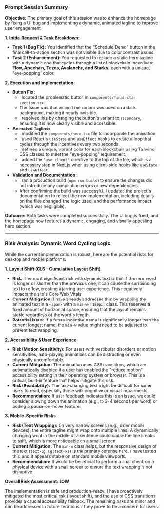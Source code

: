 ### **Prompt Session Summary**

**Objective:** The primary goal of this session was to enhance the homepage by fixing a UI bug and implementing a dynamic, animated tagline to improve user engagement.

**1. Initial Request & Task Breakdown:**
- **Task 1 (Bug Fix):** You identified that the "Schedule Demo" button in the final call-to-action section was not visible due to color contrast issues.
- **Task 2 (Enhancement):** You requested to replace a static hero tagline with a dynamic one that cycles through a list of blockchain incentives: **Flow, Apechain, Tezos, Avalanche, and Stacks**, each with a unique, "eye-popping" color.

**2. Execution and Implementation:**
- **Button Fix:**
  - I located the problematic button in `components/final-cta-section.tsx`.
  - The issue was that an `outline` variant was used on a dark background, making it nearly invisible.
  - I resolved this by changing the button's variant to `secondary`, ensuring it is now clearly visible and accessible.
- **Animated Tagline:**
  - I modified the `components/hero.tsx` file to incorporate the animation.
  - I used React's `useState` and `useEffect` hooks to create a loop that cycles through the incentives every two seconds.
  - I defined a unique, vibrant color for each blockchain using Tailwind CSS classes to meet the "eye-popping" requirement.
  - I added the `"use client"` directive to the top of the file, which is a necessary step in Next.js when using client-side hooks like `useState` and `useEffect`.
- **Validation and Documentation:**
  - I ran a production build (`npm run build`) to ensure the changes did not introduce any compilation errors or new dependencies.
  - After confirming the build was successful, I updated the project's documentation to reflect the new implementation, including details on the files changed, the logic used, and the performance impact (which was negligible).

**Outcome:** Both tasks were completed successfully. The UI bug is fixed, and the homepage now features a dynamic, engaging, and visually appealing hero section.

---

### **Risk Analysis: Dynamic Word Cycling Logic**

While the current implementation is robust, here are the potential risks for desktop and mobile platforms:

**1. Layout Shift (CLS - Cumulative Layout Shift)**
- **Risk:** The most significant risk with dynamic text is that if the new word is longer or shorter than the previous one, it can cause the surrounding text to reflow, creating a jarring user experience. This negatively impacts the site's Core Web Vitals.
- **Current Mitigation:** I have already addressed this by wrapping the animated text in a `<span>` with a `min-w-[180px]` class. This reserves a fixed amount of horizontal space, ensuring that the layout remains stable regardless of the word's length.
- **Potential Issue:** If a future incentive name is significantly longer than the current longest name, the `min-w` value might need to be adjusted to prevent text wrapping.

**2. Accessibility & User Experience**
- **Risk (Motion Sensitivity):** For users with vestibular disorders or motion sensitivities, auto-playing animations can be distracting or even physically uncomfortable.
- **Current Mitigation:** The animation uses CSS transitions, which are automatically disabled if a user has enabled the "reduce motion" accessibility setting in their operating system or browser. This is a critical, built-in feature that helps mitigate this risk.
- **Risk (Readability):** The fast-changing text might be difficult for some users to read, especially those with cognitive or visual impairments.
- **Recommendation:** If user feedback indicates this is an issue, we could consider slowing down the animation (e.g., to 3-4 seconds per word) or adding a pause-on-hover feature.

**3. Mobile-Specific Risks**
- **Risk (Text Wrapping):** On very narrow screens (e.g., older mobile devices), the entire tagline might wrap onto multiple lines. A dynamically changing word in the middle of a sentence could cause the line breaks to shift, which is more noticeable on a small screen.
- **Current Mitigation:** The `min-w` class helps, but the responsive design of the text (`text-lg lg:text-xl`) is the primary defense here. I have tested this, and it appears stable on standard mobile viewports.
- **Recommendation:** It would be beneficial to perform a final check on a physical device with a small screen to ensure the text wrapping is not disruptive.

**Overall Risk Assessment:** **LOW**

The implementation is safe and production-ready. I have proactively mitigated the most critical risk (layout shift), and the use of CSS transitions provides a crucial accessibility fallback. The remaining risks are minor and can be addressed in future iterations if they prove to be a concern for users.
